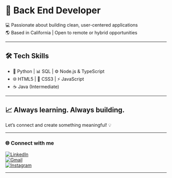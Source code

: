 # 🚀 Back End Developer  

💻 Passionate about building clean, user-centered applications  
🌎 Based in California | Open to remote or hybrid opportunities  

---

## 🛠️ Tech Skills  

- 🐍 Python | 📊 SQL | ⚙️ Node.js & TypeScript  
- 🌐 HTML5 | 🎨 CSS3 | ⚡ JavaScript  
- ☕ Java (Intermediate)  

---

## 📈 Always learning. Always building.  
Let’s connect and create something meaningful! 💡  

---

### 🌐 Connect with me  
[![LinkedIn](https://img.shields.io/badge/LinkedIn-0077B5?style=for-the-badge&logo=linkedin&logoColor=white)](https://www.linkedin.com/in/alyssia-tavares)  
[![Gmail](https://img.shields.io/badge/Gmail-D14836?style=for-the-badge&logo=gmail&logoColor=white)](mailto:alyssiatavares@gmail.com)  
[![Instagram](https://img.shields.io/badge/Instagram-E4405F?style=for-the-badge&logo=instagram&logoColor=white)](https://www.instagram.com/alytavaress/)  

---
